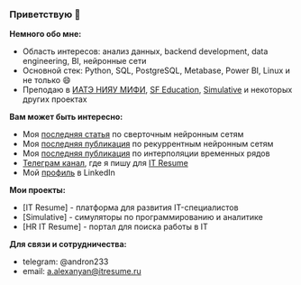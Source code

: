 ### Приветствую 👋

**Немного обо мне:**

- Область интересов: анализ данных, backend development, data engineering, BI, нейронные сети
- Основной стек: Python, SQL, PostgreSQL, Metabase, Power BI, Linux и не только 😄
- Преподаю в [ИАТЭ НИЯУ МИФИ](http://www.iate.obninsk.ru/), [SF Education](https://sf.education/), [Simulative](https://simulative.ru/sql) и некоторых других проектах

**Вам может быть интересно:**

- Моя [последняя статья](src/uspekhi2021.pdf) по сверточным нейронным сетям
- Моя [последняя публикация](src/sarov2021.pdf) по рекуррентным нейронным сетям
- Моя [последняя публикация](src/sarov2022.pdf) по интерполяции временных рядов
- [Телеграм канал](https://t.me/it_resume), где я пишу для [IT Resume](https://itresume.ru)
- Мой [профиль](https://www.linkedin.com/in/%D0%B0%D0%BD%D0%B4%D1%80%D0%BE%D0%BD-%D0%B0%D0%BB%D0%B5%D0%BA%D1%81%D0%B0%D0%BD%D1%8F%D0%BD-974755194/) в LinkedIn

**Мои проекты:**

- [IT Resume] - платформа для развития IT-специалистов
- [Simulative] - симуляторы по программированию и аналитике
- [HR IT Resume] - портал для поиска работы в IT

**Для связи и сотрудничества:**

- telegram: @andron233
- email: a.alexanyan@itresume.ru
